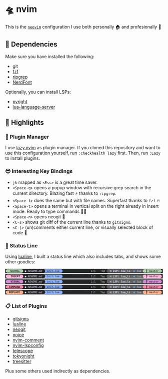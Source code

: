 # 🛸 nvim

This is the [`neovim`](https://github.com/neovim/neovim) configuration I use both personally 🏠 and profesionally 💼

## 🚧 Dependencies

Make sure you have installed the following:
 - git
 - [fzf](https://github.com/junegunn/fzf)
 - [ripgrep](https://github.com/BurntSushi/ripgrep)
 - [NerdFont](https://www.nerdfonts.com/)

Optionally, you can install LSPs:
 - [pyright](https://github.com/microsoft/pyright)
 - [lua-language-server](https://github.com/LuaLS/lua-language-server)

## 🔦 Highlights

### 🦥 Plugin Manager

I use [lazy.nvim](https://github.com/folke/lazy.nvim) as plugin manager.
If you cloned this repository and want to use this configuration yourself, run `:checkhealth lazy` first.
Then, run `:Lazy` to install plugins.

### 😎 Interesting Key Bindings

 - `jk` mapped as `<Esc>` is a great time saver.
 - `<Space-g>` opens a popup window with recursive grep search in the current directory. Blazing fast ⚡ thanks to `ripgrep`.
 - `<Space-f>` does the same but with file names. Superfast thanks to `fzf` 🔥
 - `<Space-t>` opens a terminal in vertical split on the right already in insert mode. Ready to type commands 👨‍💻
 - `<Space-n>` opens neogit 
 - `<C-s>` shows git diff of the current line thanks to `gitsigns`.
 - `<C-|>` (un)comments either current line, or visually selected block of code 🔎

### 📖 Status Line

Using [lualine](https://github.com/nvim-lualine/lualine.nvim), I built a status line which also includes tabs, and shows some other goodies:

![image](.docs/lualine_normal.png) 
![image](.docs/lualine_insert.png) 
![image](.docs/lualine_visual.png) 
![image](.docs/lualine_command.png) 
![image](.docs/lualine_replace.png) 


### 📋 List of Plugins

 - [gitsigns](https://github.com/lewis6991/gitsigns.nvim)
 - [lualine](https://github.com/nvim-lualine/lualine.nvim)
 - [neogit](https://github.com/NeogitOrg/neogit)
 - [noice](https://github.com/folke/noice.nvim)
 - [nvim-comment](https://github.com/terrortylor/nvim-comment)
 - [nvim-lspconfig](https://github.com/neovim/nvim-lspconfig)
 - [telescope](https://github.com/nvim-telescope/telescope.nvim)
 - [tokyonight](https://github.com/folke/tokyonight.nvim)
 - [treesitter](https://github.com/nvim-treesitter/nvim-treesitter)

Plus some others used indirectly as dependencies.
